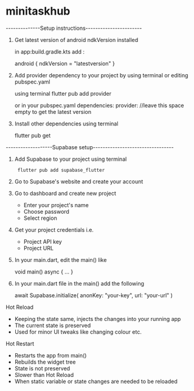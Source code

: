 # minitaskhub

--------------Setup instructions-----------------------

1. Get latest version of android ndkVersion installed

    in app:build.gradle.kts
    add : 

    android {
        ndkVersion = "latestversion"
    }

2. Add provider dependency to your project by using terminal or editing pubspec.yaml

    using terminal
        flutter pub add provider
    
    or in your pubspec.yaml
        dependencies:
            provider:     //leave this space empty to get the latest version

3. Install other dependencies using terminal

    flutter pub get


-------------------Supabase setup---------------------------------

1. Add Supabase to your project using terminal

        flutter pub add supabase_flutter

2. Go to Supabase's website and create your account

3. Go to dashboard and create new project

    - Enter your project's name
    - Choose password
    - Select region

4. Get your project credentials i.e.
    - Project API key
    - Project URL

5. In your main.dart, edit the main() like

    void main() async {
        ...
    }

6. In your main.dart file in the main() add the following

    await Supabase.initialize(
        anonKey: "your-key",
        url: "your-url"
    )

Hot Reload
- Keeping the state same, injects the changes into your running app
- The current state is preserved
- Used for minor UI tweaks like changing colour etc.

Hot Restart
- Restarts the app from main()
- Rebuilds the widget tree
- State is not preserved
- Slower than Hot Reload
- When static variable or state changes are needed to be reloaded

